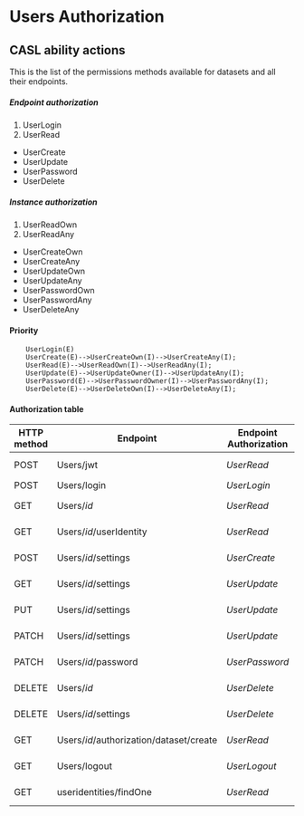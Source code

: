 # Users Authorization
## CASL ability actions
This is the list of the permissions methods available for datasets and all their endpoints.
##### Endpoint authorization
1. UserLogin
2. UserRead
- UserCreate
- UserUpdate
- UserPassword
- UserDelete

##### Instance authorization
1. UserReadOwn
2. UserReadAny
- UserCreateOwn
- UserCreateAny
- UserUpdateOwn
- UserUpdateAny
- UserPasswordOwn
- UserPasswordAny
- UserDeleteAny

#### Priority
``` 
    UserLogin(E)
    UserCreate(E)-->UserCreateOwn(I)-->UserCreateAny(I);
    UserRead(E)-->UserReadOwn(I)-->UserReadAny(I);
    UserUpdate(E)-->UserUpdateOwner(I)-->UserUpdateAny(I);
    UserPassword(E)-->UserPasswordOwner(I)-->UserPasswordAny(I);
    UserDelete(E)-->UserDeleteOwn(I)-->UserDeleteAny(I);
```

#### Authorization table
| HTTP method | Endpoint | Endpoint Authorization | Anonymous | Authenticated User | User Privileged Groups | Admin Groups | User Delete Groups |  
| ----------- | -------- | --------- | ------------------ | ---------------------- | ------------ |  ------------- | ------------- | 
| POST | Users/jwt | _UserRead_ | __no__ | Own<br/>_UserReadOwn_ | __no__ | __no__ | __no__ |
| POST | Users/login | _UserLogin_ | __no__ | __no__ | __no__ | __no__ | __no__ |
| GET | Users/_id_ | _UserRead_ | __no__ | Own<br/>_UserReadOwn_ | Any<br/>_UserReadAny_ | Any<br/>_UserReadAny_ | __no__ |
| GET | Users/_id_/userIdentity | _UserRead_ | __no__ | Own<br/>_UserReadOwn_ | Any<br/>_UserReadAny_ | Any<br/>_UserReadAny_ | __no__ |
| POST | Users/_id_/settings | _UserCreate_ | __no__ | Own<br/>_UserCreateOwn_ | Any<br/>_UserCreateAny_ | Any<br/>_UserCreateAny_ | __no__ |
| GET | Users/_id_/settings | _UserUpdate_ | __no__ | Own<br/>_UserReadOwn_ | Any<br/>_UserReadAny_ | Any<br/> _UserReadAny_ | __no__ |
| PUT | Users/_id_/settings | _UserUpdate_ | __no__ | Own<br/>_UserUpdateOwn_ | Any<br/>_UserUpdateAny_ | Any<br/>_UserUpdateAny_ | __no__ |
| PATCH | Users/_id_/settings | _UserUpdate_ | __no__ | Own<br/>_UserUpdateOwn_ | Any<br/>_UserUpdateAny_ | Any<br/>_UserUpdateAny_ | __no__ |
| PATCH | Users/_id_/password | _UserPassword_ | __no__ | Own<br/>_UserPasswordOwn_ | Any<br/>_UserPasswordAny_ | Any<br/>_UserPasswordAny_ | __no__ |
| DELETE | Users/_id_ | _UserDelete_ | __no__ | __no__ | __no__ | __no__ | Any<br/>_UserDeleteAny_ |
| DELETE | Users/_id_/settings | _UserDelete_ | __no__ | __no__ | __no__ | __no__ | Any<br/>_UserDeleteAny_ |
| GET | Users/_id_/authorization/dataset/create | _UserRead_ | __no__ | Own<br/>_UserReadOwn_ | Own<br/>_UserReadOwn_ | Any<br/>_UserReadAny_ | __no__ |
| GET | Users/logout | _UserLogout_ | __no__ | Own<br/>_UserLogoutOwn_ | __no__ | __no__ | __no__ |
| GET | useridentities/findOne | _UserRead_ | __no__ | Own<br/>_UserReadOwn_ | Any<br/>_UserReadAny_ | Any<br/>_UserReadAny_ | __no__ |



